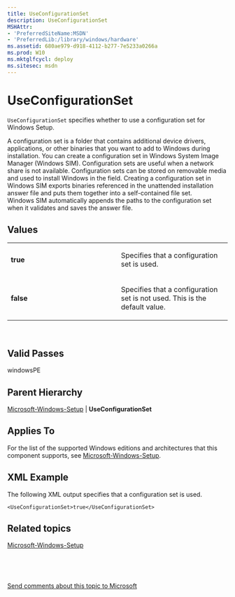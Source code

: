 ```yaml
---
title: UseConfigurationSet
description: UseConfigurationSet
MSHAttr:
- 'PreferredSiteName:MSDN'
- 'PreferredLib:/library/windows/hardware'
ms.assetid: 680ae979-d918-4112-b277-7e5233a0266a
ms.prod: W10
ms.mktglfcycl: deploy
ms.sitesec: msdn
---
```


# UseConfigurationSet


`UseConfigurationSet` specifies whether to use a configuration set for Windows Setup.

A configuration set is a folder that contains additional device drivers, applications, or other binaries that you want to add to Windows during installation. You can create a configuration set in Windows System Image Manager (Windows SIM). Configuration sets are useful when a network share is not available. Configuration sets can be stored on removable media and used to install Windows in the field. Creating a configuration set in Windows SIM exports binaries referenced in the unattended installation answer file and puts them together into a self-contained file set. Windows SIM automatically appends the paths to the configuration set when it validates and saves the answer file.

## Values


<table>
<colgroup>
<col width="50%" />
<col width="50%" />
</colgroup>
<tbody>
<tr class="odd">
<td><p><strong>true</strong></p></td>
<td><p>Specifies that a configuration set is used.</p></td>
</tr>
<tr class="even">
<td><p><strong>false</strong></p></td>
<td><p>Specifies that a configuration set is not used. This is the default value.</p></td>
</tr>
</tbody>
</table>

 

## Valid Passes


windowsPE

## Parent Hierarchy


[Microsoft-Windows-Setup](microsoft-windows-setup-win7-microsoft-windows-setup.md) | **UseConfigurationSet**

## Applies To


For the list of the supported Windows editions and architectures that this component supports, see [Microsoft-Windows-Setup](microsoft-windows-setup-win7-microsoft-windows-setup.md).

## XML Example


The following XML output specifies that a configuration set is used.

``` syntax
<UseConfigurationSet>true</UseConfigurationSet>
```

## Related topics


[Microsoft-Windows-Setup](microsoft-windows-setup-win7-microsoft-windows-setup.md)

 

 

[Send comments about this topic to Microsoft](mailto:wsddocfb@microsoft.com?subject=Documentation%20feedback%20%5Bp_unattend\p_unattend%5D:%20UseConfigurationSet%20%20RELEASE:%20%2810/3/2016%29&body=%0A%0APRIVACY%20STATEMENT%0A%0AWe%20use%20your%20feedback%20to%20improve%20the%20documentation.%20We%20don't%20use%20your%20email%20address%20for%20any%20other%20purpose,%20and%20we'll%20remove%20your%20email%20address%20from%20our%20system%20after%20the%20issue%20that%20you're%20reporting%20is%20fixed.%20While%20we're%20working%20to%20fix%20this%20issue,%20we%20might%20send%20you%20an%20email%20message%20to%20ask%20for%20more%20info.%20Later,%20we%20might%20also%20send%20you%20an%20email%20message%20to%20let%20you%20know%20that%20we've%20addressed%20your%20feedback.%0A%0AFor%20more%20info%20about%20Microsoft's%20privacy%20policy,%20see%20http://privacy.microsoft.com/default.aspx. "Send comments about this topic to Microsoft")





